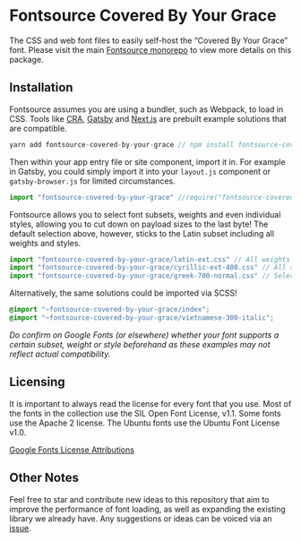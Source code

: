 # Fontsource Covered By Your Grace

The CSS and web font files to easily self-host the “Covered By Your Grace” font. Please visit the main [Fontsource monorepo](https://github.com/DecliningLotus/fontsource) to view more details on this package.

## Installation

Fontsource assumes you are using a bundler, such as Webpack, to load in CSS. Tools like [CRA](https://create-react-app.dev/), [Gatsby](https://www.gatsbyjs.org/) and [Next.js](https://nextjs.org/) are prebuilt example solutions that are compatible.

```javascript
yarn add fontsource-covered-by-your-grace // npm install fontsource-covered-by-your-grace
```

Then within your app entry file or site component, import it in. For example in Gatsby, you could simply import it into your `layout.js` component or `gatsby-browser.js` for limited circumstances.

```javascript
import "fontsource-covered-by-your-grace" //require("fontsource-covered-by-your-grace")
```

Fontsource allows you to select font subsets, weights and even individual styles, allowing you to cut down on payload sizes to the last byte! The default selection above, however, sticks to the Latin subset including all weights and styles.

```javascript
import "fontsource-covered-by-your-grace/latin-ext.css" // All weights and styles included.
import "fontsource-covered-by-your-grace/cyrillic-ext-400.css" // All styles included.
import "fontsource-covered-by-your-grace/greek-700-normal.css" // Select either normal or italic.
```

Alternatively, the same solutions could be imported via SCSS!

```scss
@import "~fontsource-covered-by-your-grace/index";
@import "~fontsource-covered-by-your-grace/vietnamese-300-italic";
```

_Do confirm on Google Fonts (or elsewhere) whether your font supports a certain subset, weight or style beforehand as these examples may not reflect actual compatibility._

## Licensing

It is important to always read the license for every font that you use.
Most of the fonts in the collection use the SIL Open Font License, v1.1. Some fonts use the Apache 2 license. The Ubuntu fonts use the Ubuntu Font License v1.0.

[Google Fonts License Attributions](https://fonts.google.com/attribution)

## Other Notes

Feel free to star and contribute new ideas to this repository that aim to improve the performance of font loading, as well as expanding the existing library we already have. Any suggestions or ideas can be voiced via an [issue](https://github.com/DecliningLotus/fontsource/issues).
